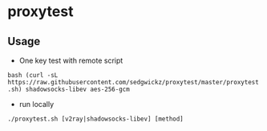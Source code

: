 # proxytest

## Usage

- One key test with remote script

`bash (curl -sL https://raw.githubusercontent.com/sedgwickz/proxytest/master/proxytest.sh) shadowsocks-libev aes-256-gcm`

- run locally

`./proxytest.sh [v2ray|shadowsocks-libev] [method]`

